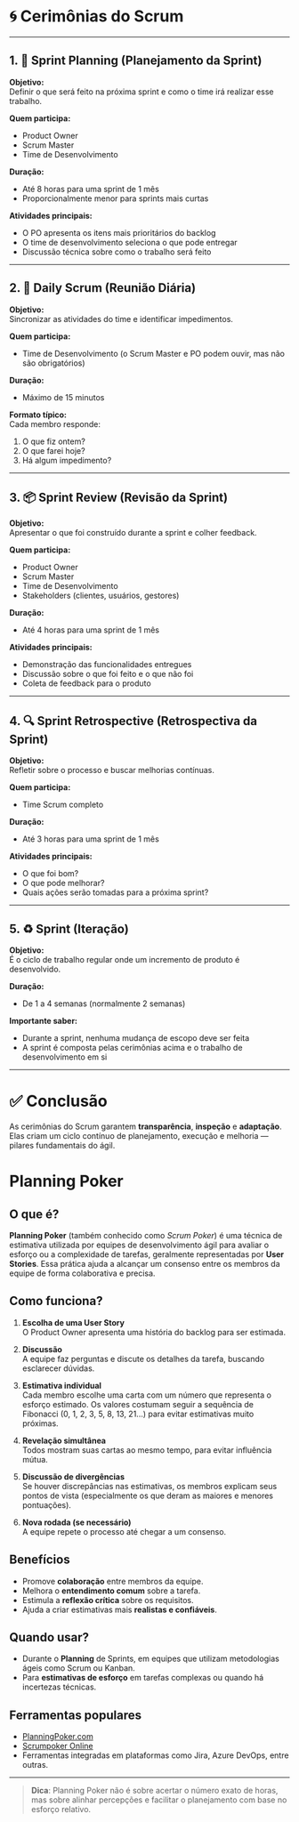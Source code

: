 # 🌀 Cerimônias do Scrum

---

## 1. 📅 Sprint Planning (Planejamento da Sprint)

**Objetivo:**  
Definir o que será feito na próxima sprint e como o time irá realizar esse trabalho.

**Quem participa:**  
- Product Owner  
- Scrum Master  
- Time de Desenvolvimento

**Duração:**  
- Até 8 horas para uma sprint de 1 mês  
- Proporcionalmente menor para sprints mais curtas

**Atividades principais:**  
- O PO apresenta os itens mais prioritários do backlog
- O time de desenvolvimento seleciona o que pode entregar
- Discussão técnica sobre como o trabalho será feito

---

## 2. 🔄 Daily Scrum (Reunião Diária)

**Objetivo:**  
Sincronizar as atividades do time e identificar impedimentos.

**Quem participa:**  
- Time de Desenvolvimento (o Scrum Master e PO podem ouvir, mas não são obrigatórios)

**Duração:**  
- Máximo de 15 minutos

**Formato típico:**  
Cada membro responde:
1. O que fiz ontem?
2. O que farei hoje?
3. Há algum impedimento?

---

## 3. 📦 Sprint Review (Revisão da Sprint)

**Objetivo:**  
Apresentar o que foi construído durante a sprint e colher feedback.

**Quem participa:**  
- Product Owner  
- Scrum Master  
- Time de Desenvolvimento  
- Stakeholders (clientes, usuários, gestores)

**Duração:**  
- Até 4 horas para uma sprint de 1 mês

**Atividades principais:**  
- Demonstração das funcionalidades entregues
- Discussão sobre o que foi feito e o que não foi
- Coleta de feedback para o produto

---

## 4. 🔍 Sprint Retrospective (Retrospectiva da Sprint)

**Objetivo:**  
Refletir sobre o processo e buscar melhorias contínuas.

**Quem participa:**  
- Time Scrum completo

**Duração:**  
- Até 3 horas para uma sprint de 1 mês

**Atividades principais:**  
- O que foi bom?
- O que pode melhorar?
- Quais ações serão tomadas para a próxima sprint?

---

## 5. ♻️ Sprint (Iteração)

**Objetivo:**  
É o ciclo de trabalho regular onde um incremento de produto é desenvolvido.

**Duração:**  
- De 1 a 4 semanas (normalmente 2 semanas)

**Importante saber:**  
- Durante a sprint, nenhuma mudança de escopo deve ser feita
- A sprint é composta pelas cerimônias acima e o trabalho de desenvolvimento em si

---

# ✅ Conclusão

As cerimônias do Scrum garantem **transparência**, **inspeção** e **adaptação**. Elas criam um ciclo contínuo de planejamento, execução e melhoria — pilares fundamentais do ágil.


# Planning Poker

## O que é?

**Planning Poker** (também conhecido como *Scrum Poker*) é uma técnica de estimativa utilizada por equipes de desenvolvimento ágil para avaliar o esforço ou a complexidade de tarefas, geralmente representadas por **User Stories**. Essa prática ajuda a alcançar um consenso entre os membros da equipe de forma colaborativa e precisa.

## Como funciona?

1. **Escolha de uma User Story**  
   O Product Owner apresenta uma história do backlog para ser estimada.

2. **Discussão**  
   A equipe faz perguntas e discute os detalhes da tarefa, buscando esclarecer dúvidas.

3. **Estimativa individual**  
   Cada membro escolhe uma carta com um número que representa o esforço estimado. Os valores costumam seguir a sequência de Fibonacci (0, 1, 2, 3, 5, 8, 13, 21...) para evitar estimativas muito próximas.

4. **Revelação simultânea**  
   Todos mostram suas cartas ao mesmo tempo, para evitar influência mútua.

5. **Discussão de divergências**  
   Se houver discrepâncias nas estimativas, os membros explicam seus pontos de vista (especialmente os que deram as maiores e menores pontuações).

6. **Nova rodada (se necessário)**  
   A equipe repete o processo até chegar a um consenso.

## Benefícios

- Promove **colaboração** entre membros da equipe.
- Melhora o **entendimento comum** sobre a tarefa.
- Estimula a **reflexão crítica** sobre os requisitos.
- Ajuda a criar estimativas mais **realistas e confiáveis**.

## Quando usar?

- Durante o **Planning** de Sprints, em equipes que utilizam metodologias ágeis como Scrum ou Kanban.
- Para **estimativas de esforço** em tarefas complexas ou quando há incertezas técnicas.

## Ferramentas populares

- [PlanningPoker.com](https://www.planningpoker.com)
- [Scrumpoker Online](https://scrumpoker-online.org)
- Ferramentas integradas em plataformas como Jira, Azure DevOps, entre outras.

---

> **Dica**: Planning Poker não é sobre acertar o número exato de horas, mas sobre alinhar percepções e facilitar o planejamento com base no esforço relativo.
